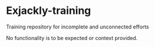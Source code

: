 # Exjackly-training
Training repository for incomplete and unconnected efforts

No functionality is to be expected or context provided.  
